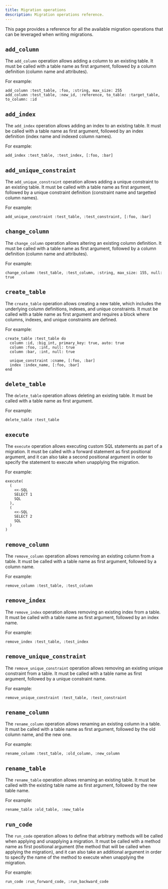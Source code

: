 ```yaml
---
title: Migration operations
description: Migration operations reference.
---
```


This page provides a reference for all the available migration operations that can be leveraged when writing migrations.

## `add_column`

The `add_column` operation allows adding a column to an existing table. It must be called with a table name as first argument, followed by a column definition (column name and attributes).

For example:

```crystal
add_column :test_table, :foo, :string, max_size: 255
add_column :test_table, :new_id, :reference, to_table: :target_table, to_column: :id
```

## `add_index`

The `add_index` operation allows adding an index to an existing table. It must be called with a table name as first argument, followed by an index definition (index name and indexed column names).

For example:

```crystal
add_index :test_table, :test_index, [:foo, :bar]
```

## `add_unique_constraint`

The `add_unique_constraint` operation allows adding a unique constraint to an existing table. It must be called with a table name as first argument, followed by a unique constraint definition (constraint name and targetted column names).

For example:

```crystal
add_unique_constraint :test_table, :test_constraint, [:foo, :bar]
```

## `change_column`

The `change_column` operation allows altering an existing column definition. It must be called with a table name as first argument, followed by a column definition (column name and attributes).

For example:

```crystal
change_column :test_table, :test_column, :string, max_size: 155, null: true
```

## `create_table`

The `create_table` operation allows creating a new table, which includes the underlying column definitions, indexes, and unique constraints. It must be called with a table name as first argument and requires a block where columns, indexes, and unique constraints are defined.

For example:

```crystal
create_table :test_table do
  column :id, :big_int, primary_key: true, auto: true
  column :foo, :int, null: true
  column :bar, :int, null: true

  unique_constraint :cname, [:foo, :bar]
  index :index_name, [:foo, :bar]
end
```

## `delete_table`

The `delete_table` operation allows deleting an existing table. It must be called with a table name as first argument.

For example:

```crystal
delete_table :test_table
```

## `execute`

The `execute` operation allows executing custom SQL statements as part of a migration. It must be called with a forward statement as first positional argument, and it can also take a second positional argument in order to specify the statement to execute when unapplying the migration.

For example:

```crystal
execute(
  (
    <<-SQL
    SELECT 1
    SQL
  ),
  (
    <<-SQL
    SELECT 2
    SQL
  )
)
```

## `remove_column`

The `remove_column` operation allows removing an existing column from a table. It must be called with a table name as first argument, followed by a column name.

For example:

```crystal
remove_column :test_table, :test_column
```

## `remove_index`

The `remove_index` operation allows removing an existing index from a table. It must be called with a table name as first argument, followed by an index name.

For example:

```crystal
remove_index :test_table, :test_index
```

## `remove_unique_constraint`

The `remove_unique_constraint` operation allows removing an existing unique constraint from a table. It must be called with a table name as first argument, followed by a unique constraint name.

For example:

```crystal
remove_unique_constraint :test_table, :test_constraint
```

## `rename_column`

The `rename_column` operation allows renaming an existing column in a table. It must be called with a table name as first argument, followed by the old column name, and the new one.

For example:

```crystal
rename_column :test_table, :old_column, :new_column
```

## `rename_table`

The `rename_table` operation allows renaming an existing table. It must be called with the existing table name as first argument, followed by the new table name.

For example:

```crystal
rename_table :old_table, :new_table
```

## `run_code`

The `run_code` operation allows to define that arbitrary methods will be called when applying and unapplying a migration. It must be called with a method name as first positional argument (the method that will be called when applying the migration), and it can also take an additional argument in order to specify the name of the method to execute when unapplying the migration.

For example:

```crystal
run_code :run_forward_code, :run_backward_code
```
